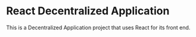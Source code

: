 # React Decentralized Application

This is a Decentralized Application project that uses React for its front end.
